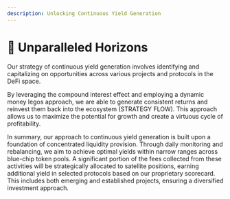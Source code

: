 ```yaml
---
description: Unlocking Continuous Yield Generation
---
```


# 💸 Unparalleled Horizons

Our strategy of continuous yield generation involves identifying and capitalizing on opportunities across various projects and protocols in the DeFi space.

By leveraging the compound interest effect and employing a dynamic money legos approach, we are able to generate consistent returns and reinvest them back into the ecosystem (STRATEGY FLOW). This approach allows us to maximize the potential for growth and create a virtuous cycle of profitability.

In summary, our approach to continuous yield generation is built upon a foundation of concentrated liquidity provision. Through daily monitoring and rebalancing, we aim to achieve optimal yields within narrow ranges across blue-chip token pools. A significant portion of the fees collected from these activities will be strategically allocated to satellite positions, earning additional yield in selected protocols based on our proprietary scorecard. This includes both emerging and established projects, ensuring a diversified investment approach.
